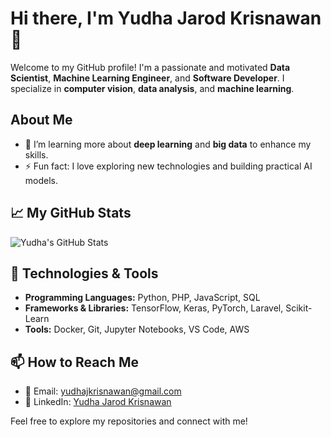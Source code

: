# Hi there, I'm Yudha Jarod Krisnawan 👋

Welcome to my GitHub profile! I'm a passionate and motivated **Data Scientist**, **Machine Learning Engineer**, and **Software Developer**. I specialize in **computer vision**, **data analysis**, and **machine learning**.

## About Me

- 🌱 I’m learning more about **deep learning** and **big data** to enhance my skills.
- ⚡ Fun fact: I love exploring new technologies and building practical AI models.

## 📈 My GitHub Stats

![Yudha's GitHub Stats](https://github-readme-stats.vercel.app/api?username=yudhakrisnawan&show_icons=true&count_private=true&hide=prs&theme=radical)

## 🔧 Technologies & Tools

- **Programming Languages:** Python, PHP, JavaScript, SQL
- **Frameworks & Libraries:** TensorFlow, Keras, PyTorch, Laravel, Scikit-Learn
- **Tools:** Docker, Git, Jupyter Notebooks, VS Code, AWS

## 📫 How to Reach Me

- 📧 Email: [yudhajkrisnawan@gmail.com](mailto:yudhajkrisnawan@gmail.com)
- 🔗 LinkedIn: [Yudha Jarod Krisnawan](https://www.linkedin.com/in/yudhajarodkrisnawan)

Feel free to explore my repositories and connect with me!

